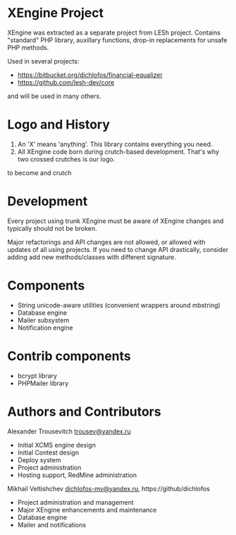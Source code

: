 XEngine Project
===============

XEngine was extracted as a separate project from LESh project.
Contains "standard" PHP library, auxillary functions, drop-in replacements
for unsafe PHP methods.

Used in several projects:

* https://bitbucket.org/dichlofos/financial-equalizer
* https://github.com/lesh-dev/core

and will be used in many others.

Logo and History
================
1. An 'X' means 'anything'. This library contains everything you need.
2. All XEngine code born during crutch-based development. That's why two crossed crutches is our logo.

 to become  and crutch

Development
===========
Every project using trunk XEngine must be aware of XEngine changes
and typically should not be broken.

Major refactorings and API changes are not allowed, or allowed with updates
of all using projects. If you need to change API drastically, consider
adding add new methods/classes with different signature.

Components
==========
* String unicode-aware utilities (convenient wrappers around mbstring)
* Database engine
* Mailer subsystem
* Notification engine

Contrib components
==================
* bcrypt library
* PHPMailer library

Authors and Contributors
========================
Alexander Trousevitch <trousev@yandex.ru>

* Initial XCMS engine design
* Initial Contest design
* Deploy system
* Project administration
* Hosting support, RedMine administration

Mikhail Veltishchev <dichlofos-mv@yandex.ru>, https://github/dichlofos

* Project administration and management
* Major XEngine enhancements and maintenance
* Database engine
* Mailer and notifications